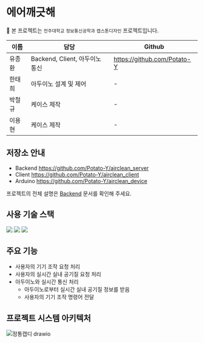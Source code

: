 # 에어깨긋해
🏫 본 프로젝트는 `전주대학교` `정보통신공학과` `캡스톤디자인` 프로젝트입니다.

|이름|담당|Github|
|---|---|---|
|유종환|Backend, Client, 아두이노 통신|https://github.com/Potato-Y|
|한태희|아두이노 설계 및 제어|-|
|박철규|케이스 제작|-|
|이용현|케이스 제작|-|

## 저장소 안내
- Backend https://github.com/Potato-Y/airclean_server
- Client https://github.com/Potato-Y/airclean_client
- Arduino https://github.com/Potato-Y/airclean_device

프로젝트의 전체 설명은 [Backend](https://github.com/Potato-Y/airclean_server) 문서를 확인해 주세요.

## 사용 기술 스택
<img src="https://img.shields.io/badge/javascript-F7DF1E?style=for-the-badge&logo=javascript&logoColor=black">
<img src="https://img.shields.io/badge/express-000000?style=for-the-badge&logo=express&logoColor=white">
<img src="https://img.shields.io/badge/socketdot.io-010101?style=for-the-badge&logo=socketdotio&logoColor=white">

## 주요 기능
- 사용자의 기기 조작 요청 처리
- 사용자의 실시간 실내 공기질 요청 처리
- 아두이노와 실시간 통신 처리
  - 아두이노로부터 실시간 실내 공기질 정보를 받음
  - 사용자의 기기 조작 명령어 전달


## 프로젝트 시스템 아키텍처

![정통캡디 drawio](https://github.com/Potato-Y/airclean_server/assets/68105481/4ab39f8f-e911-4955-8218-f30d6b99a103)
